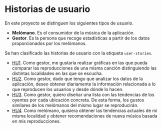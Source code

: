 # Historias de usuario

En este proyecto se distinguen los siguientes tipos de usuario.

- **Melómano**. Es el consumidor de la música de la aplicación.
- **Gestor**. Es la persona que recoge estadísticas a partir de los datos proporcionados por los melómanos.

Se han clasificado las historias de usuario con la etiqueta `user-stories`.

- [HU1](https://github.com/paula1999/IV/issues/2). Como gestor, me gustaría realizar gráficas en las que pueda comparar las reproducciones de una misma canción distinguiendo las distintas localidades en las que se escucha.
- [HU2](https://github.com/paula1999/IV/issues/3). Como gestor, dado que tengo que analizar los datos de la aplicación, deseo obtener diariamente la información relacionada a lo que reproducen los usuarios y desde dónde lo hacen.
- [HU3](https://github.com/paula1999/IV/issues/4). Como gestor, quiero diseñar una lista con las tendencias de los oyentes por cada ubicación concreta. De esta forma, los gustos similares de los melómanos del mismo lugar se reproducirán.
- [HU4](https://github.com/paula1999/IV/issues/6). Como melómano, quisiera obtener las tendencias actuales de mi misma localidad y obtener recomendaciones de nueva música basada en mis reproducciones.